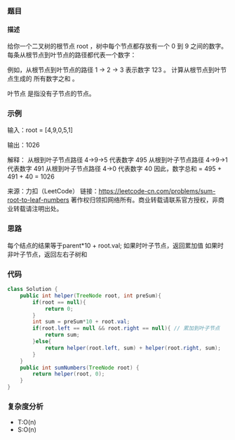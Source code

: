 ### 题目
#### 描述
给你一个二叉树的根节点 root ，树中每个节点都存放有一个 0 到 9 之间的数字。
每条从根节点到叶节点的路径都代表一个数字：

例如，从根节点到叶节点的路径 1 -> 2 -> 3 表示数字 123 。
计算从根节点到叶节点生成的 所有数字之和 。

叶节点 是指没有子节点的节点。

### 示例
输入：root = [4,9,0,5,1]

输出：1026

解释：
从根到叶子节点路径 4->9->5 代表数字 495
从根到叶子节点路径 4->9->1 代表数字 491
从根到叶子节点路径 4->0 代表数字 40
因此，数字总和 = 495 + 491 + 40 = 1026

来源：力扣（LeetCode）
链接：https://leetcode-cn.com/problems/sum-root-to-leaf-numbers
著作权归领扣网络所有。商业转载请联系官方授权，非商业转载请注明出处。
### 思路
每个结点的结果等于parent*10 + root.val;
如果时叶子节点，返回累加值
如果时非叶子节点，返回左右子树和
### 代码
```java
class Solution {
    public int helper(TreeNode root, int preSum){
        if(root == null){
            return 0; 
        }
        int sum = preSum*10 + root.val;
        if(root.left == null && root.right == null){ // 累加到叶子节点
            return sum;
        }else{
            return helper(root.left, sum) + helper(root.right, sum);
        }
    }
    public int sumNumbers(TreeNode root) {
        return helper(root, 0);
    }
}
```
### 复杂度分析
- T:O(n)
- S:O(n)
